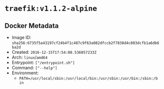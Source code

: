 # `traefik:v1.1.2-alpine`

## Docker Metadata

- Image ID: `sha256:6735f5a43197cf24b4f1c487c9f63a082dfccb2f7838d4c803dcfb1a6db6ba2d`
- Created: `2016-12-15T17:54:08.536057233Z`
- Arch: `linux`/`amd64`
- Entrypoint: `["/entrypoint.sh"]`
- Command: `["--help"]`
- Environment:
  - `PATH=/usr/local/sbin:/usr/local/bin:/usr/sbin:/usr/bin:/sbin:/bin`
